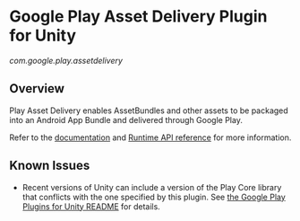 # Google Play Asset Delivery Plugin for Unity

*com.google.play.assetdelivery*

## Overview

Play Asset Delivery enables AssetBundles and other assets to be packaged into
an Android App Bundle and delivered through Google Play.

Refer to the
[documentation](//developer.android.com/guide/playcore/asset-delivery/integrate-unity)
and
[Runtime API reference](//developer.android.com/reference/unity/namespace/Google/Play/AssetDelivery)
for more information.

## Known Issues

- Recent versions of Unity can include a version of the Play Core library that conflicts with the one specified by this
  plugin.
  See [the Google Play Plugins for Unity README](https://github.com/google/play-unity-plugins/blob/master/README.md#play-core-conflicts)
  for details.
